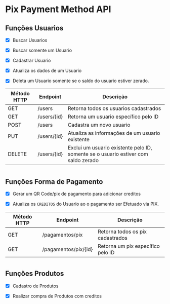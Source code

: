 # Pix Payment Method API


## Funções Usuarios

- [X] Buscar Usuarios

- [X] Buscar somente um Usuario

- [X] Cadastrar Usuario

- [X] Atualiza os dados de um Usuario

- [X] Deleta um Usuario somente se o saldo do usuario estiver zerado.

| Método HTTP	| Endpoint | Descrição |
|--------|----------|----------|
| GET |	/users |	Retorna todos os usuarios cadastrados |
| GET |	/users/{id} |	Retorna um usuario específico pelo ID |
| POST |	/users |	Cadastra um novo usuario |
| PUT |	/users/{id} |	Atualiza as informações de um usuario existente |
| DELETE |	/users/{id} |	Exclui um usuario existente pelo ID, somente se o usuario estiver com saldo zerado |
#

## Funções Forma de Pagamento

- [X] Gerar um QR Code/pix de pagamento para adicionar creditos

- [X] Atualiza os `CREDITOS` do Usuario ao o pagamento ser Efetuado via PIX.


| Método HTTP	| Endpoint | Descrição |
|--------|----------|----------|
| GET |	/pagamentos/pix |	Retorna todos os pix cadastrados |
| GET |	/pagamentos/pix/{id} |	Retorna um pix específico pelo ID |

#

## Funções Produtos

- [X] Cadastro de Produtos

- [X] Realizar compra de Produtos com creditos
